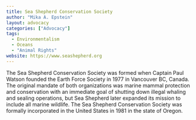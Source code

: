 ```yaml
---
title: Sea Shepherd Conservation Society
author: "Mika A. Epstein"
layout: advocacy
categories: ["Advocacy"]
tags:
  - Environmentalism
  - Oceans
  - "Animal Rights"
website: https://www.seashepherd.org
---
```


The Sea Shepherd Conservation Society was formed when Captain Paul Watson founded the Earth Force Society in 1977 in Vancouver BC, Canada. The original mandate of both organizations was marine mammal protection and conservation with an immediate goal of shutting down illegal whaling and sealing operations, but Sea Shepherd later expanded its mission to include all marine wildlife. The Sea Shepherd Conservation Society was formally incorporated in the United States in 1981 in the state of Oregon.
